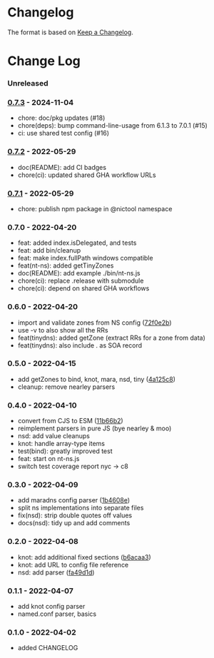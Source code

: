 # Changelog

The format is based on [Keep a Changelog](https://keepachangelog.com/).

# Change Log

### Unreleased

### [0.7.3] - 2024-11-04

- chore: doc/pkg updates (#18)
- chore(deps): bump command-line-usage from 6.1.3 to 7.0.1 (#15)
- ci: use shared test config (#16)


### [0.7.2] - 2022-05-29

- doc(README): add CI badges
- chore(ci): updated shared GHA workflow URLs


### [0.7.1] - 2022-05-29

- chore: publish npm package in @nictool namespace


### 0.7.0 - 2022-04-20

- feat: added index.isDelegated, and tests
- feat: add bin/cleanup
- feat: make index.fullPath windows compatible
- feat(nt-ns): added getTinyZones
- doc(README): add example ./bin/nt-ns.js
- chore(ci): replace .release with submodule
- chore(ci): depend on shared GHA workflows


### 0.6.0 - 2022-04-20

* import and validate zones from NS config ([72f0e2b](https://github.com/NicTool/dns-nameserver/commit/72f0e2b7f4d58a80edd6edad61cd5646e8bf80cb))
* use -v to also show all the RRs
* feat(tinydns): added getZone (extract RRs for a zone from data)
* feat(tinydns): also include . as SOA record


### 0.5.0 - 2022-04-15

* add getZones to bind, knot, mara, nsd, tiny ([4a125c8](https://github.com/NicTool/dns-nameserver/commit/4a125c89ffdaef2800a61dd31bd6de07d450f81a))
* cleanup: remove nearley parsers


### 0.4.0 - 2022-04-10

* convert from CJS to ESM ([11b66b2](https://github.com/NicTool/dns-nameserver/commit/11b66b2b83416fdb3338f9d537c9643814a13960))
* reimplement parsers in pure JS (bye nearley & moo)
* nsd: add value cleanups
* knot: handle array-type items
* test(bind): greatly improved test
* feat: start on nt-ns.js
* switch test coverage report nyc -> c8


### 0.3.0 - 2022-04-09

* add maradns config parser ([1b4608e](https://github.com/NicTool/dns-nameserver/commit/1b4608e22b60250a67823851772538418e59d187))
* split ns implementations into separate files
* fix(nsd): strip double quotes off values
* docs(nsd): tidy up and add comments


### 0.2.0 - 2022-04-08

* knot: add additional fixed sections ([b6acaa3](https://github.com/NicTool/dns-nameserver/commit/b6acaa301de2247059ec13dc0c2701aa36a101a0))
* knot: add URL to config file reference
* nsd: add parser ([fa49d1d](https://github.com/NicTool/dns-nameserver/commit/fa49d1da91e3e3bb2ac40d03bdfe60ea71b03710))


### 0.1.1 - 2022-04-07

* add knot config parser
* named.conf parser, basics


### 0.1.0 - 2022-04-02

* added CHANGELOG


[0.7.1]: https://github.com/NicTool/dns-nameserver/releases/tag/0.7.1
[0.7.2]: https://github.com/NicTool/dns-nameserver/releases/tag/0.7.2
[0.7.3]: https://github.com/NicTool/dns-nameserver/releases/tag/v0.7.3
[0.1.0]: https://github.com/NicTool/dns-nameserver/releases/tag/v0.1.0
[0.1.1]: https://github.com/NicTool/dns-nameserver/releases/tag/v0.1.1
[0.1.2]: https://github.com/NicTool/dns-nameserver/releases/tag/v0.1.2
[0.2.0]: https://github.com/NicTool/dns-nameserver/releases/tag/v0.2.0
[0.3.0]: https://github.com/NicTool/dns-nameserver/releases/tag/v0.3.0
[0.4.0]: https://github.com/NicTool/dns-nameserver/releases/tag/v0.4.0
[0.5.0]: https://github.com/NicTool/dns-nameserver/releases/tag/v0.5.0
[0.6.0]: https://github.com/NicTool/dns-nameserver/releases/tag/v0.6.0
